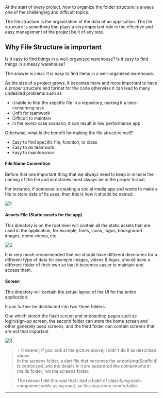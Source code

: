 At the start of every project, how to organize the folder structure is always one of the challenging and difficult topics.

The file structure is the organization of the data of an application. The file structure is something that plays a very important role in the effective and easy management of the project be it of any size.

## Why File Structure is important
Is it easy to find things in a well-organized warehouse? Is it easy to find things in a messy warehouse?

The answer is clear. It is easy to find items in a well-organized warehouse.

As the size of a project grows, it becomes more and more important to have a proper structure and format for the code otherwise it can lead to many undesired problems such as

- Unable to find the sepcific file in a repository, making it a time-consuming task
- Unfit for teamwork
- Difficult to maintain
- In the worst-case scenario, it can result in low performance app

Otherwise, what is the benefit for making the file structure well?

- Easy to find specific file, function, or class
- Easy to do teamwork
- Easy to maintenance

#### File Name Convention
Before that one important thing that we always need to keep in mind is the naming of the file and directories must always be in the proper format. 

For instance, if someone is creating a social media app and wants to make a file to store data of its uses, then this is how it should be named.

![1](https://github.com/jinscodes/Blog_nextJS/assets/87598134/2cfeb41e-8e5f-45f6-a6f6-9ea8ccb5ce5e)

#### Assets File (Static assets for the app)
This directory is on the root level will contain all the static assets that are used in the application, for example, fonts, icons, logos, background images, demo videos, etc.

![2](https://github.com/jinscodes/Blog_nextJS/assets/87598134/00795119-15cf-4e8b-b25f-3b4b9110a6f0)

It is very much recommended that we should have different directories for a different type of data for example images, videos & logos, should have a different folder of their own so that it becomes easier to maintain and access them.

#### Screen
This directory will contain the actual layout of the UI for the entire application. 

It can further be distributed into two-three folders. 

One which stored the flash screen and onboarding pages such as login/sign-up screen, the second folder can store the home screen and other generally used screens, and the third folder can contain screens that are not that important

![3](https://github.com/jinscodes/Blog_nextJS/assets/87598134/782560db-5de6-499c-9c5e-68c9ee71245f)

> 💡 However, if you look at the picture above, I didn't do it as described above.   
> In the screens folder, a dart file that becomes the underlying(Scaffold) is composed, and the details in it are separated like components in the lib folder, not the screens folder.

> The reason I did this was that I had a habit of classifying each component while using react, so this was more comfortable.

---
[](https://www.geeksforgeeks.org/flutter-file-structure/)

[](https://en.wikipedia.org/wiki/Separation_of_concerns)

[](https://couldi.tistory.com/34)
